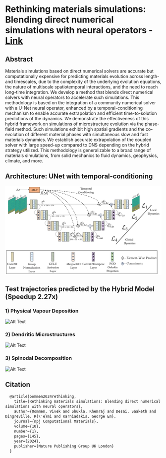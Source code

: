 # Rethinking materials simulations: Blending direct numerical simulations with neural operators - [Link](https://arxiv.org/abs/2312.05410)

## Abstract
Materials simulations based on direct numerical solvers are accurate but computationally expensive for predicting materials evolution across length- and timescales, due to the complexity of the underlying evolution equations, the nature of multiscale spatiotemporal interactions, and the need to reach long-time integration. We develop a method that blends direct numerical solvers with neural operators to accelerate such simulations. This methodology is based on the integration of a community numerical solver with a U-Net neural operator, enhanced by a temporal-conditioning mechanism to enable accurate extrapolation and efficient time-to-solution predictions of the dynamics. We demonstrate the effectiveness of this hybrid framework on simulations of microstructure evolution via the phase-field method. Such simulations exhibit high spatial gradients and the co-evolution of different material phases with simultaneous slow and fast materials dynamics. We establish accurate extrapolation of the coupled solver with large speed-up compared to DNS depending on the hybrid strategy utilized. This methodology is generalizable to a broad range of materials simulations, from solid mechanics to fluid dynamics, geophysics, climate, and more.

## Architecture: UNet with temporal-conditioning
![Alt text](images/unet_architecture.png)
## Test trajectories predicted by the Hybrid Model (Speedup 2.27x)
### 1) Physical Vapour Deposition
![Alt Text](images/1_pvd.gif)
### 2) Dendritic Microstructures
![Alt Text](images/2_dendrite.gif)
### 3) Spinodal Decomposition
![Alt Text](images/3_spd.gif)

## Citation

      @article{oommen2024rethinking,
        title={Rethinking materials simulations: Blending direct numerical simulations with neural operators},
        author={Oommen, Vivek and Shukla, Khemraj and Desai, Saaketh and Dingreville, R{\'e}mi and Karniadakis, George Em},
        journal={npj Computational Materials},
        volume={10},
        number={1},
        pages={145},
        year={2024},
        publisher={Nature Publishing Group UK London}
      } 

